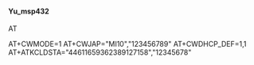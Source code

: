 <h4>Yu_msp432</h4>
<p>AT</p>
AT+CWMODE=1
AT+CWJAP="MI10","123456789"
AT+CWDHCP_DEF=1,1
AT+ATKCLDSTA="44611659362389127158","12345678"